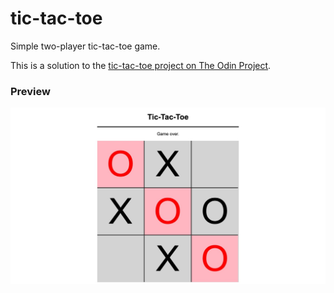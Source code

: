 # tic-tac-toe

Simple two-player tic-tac-toe game.

This is a solution to the [tic-tac-toe project on The Odin Project](https://www.theodinproject.com/lessons/node-path-javascript-tic-tac-toe).

### Preview

![](./preview.jpg)
